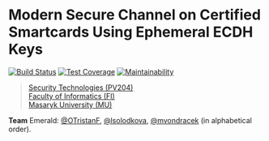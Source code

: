 # Modern Secure Channel on Certified Smartcards Using Ephemeral ECDH Keys

[![Build Status](https://travis-ci.org/mvondracek/PV204_smartcards_Emerald.svg?branch=master)](https://travis-ci.org/mvondracek/PV204_smartcards_Emerald)
[![Test Coverage](https://api.codeclimate.com/v1/badges/c9de1ba1e64b36d39113/test_coverage)](https://codeclimate.com/github/mvondracek/PV204_smartcards_Emerald/test_coverage)
[![Maintainability](https://api.codeclimate.com/v1/badges/c9de1ba1e64b36d39113/maintainability)](https://codeclimate.com/github/mvondracek/PV204_smartcards_Emerald/maintainability)

> [Security Technologies (PV204)](https://is.muni.cz/predmet/fi/jaro2020/PV204?lang=en)\
> [Faculty of Informatics (FI)](https://www.fi.muni.cz/index.html.en)\
> [Masaryk University (MU)](https://www.muni.cz/en)

**Team** Emerald:
[@OTristanF](https://github.com/OTristanF),
[@lsolodkova](https://github.com/lsolodkova),
[@mvondracek](https://github.com/mvondracek) (in alphabetical order).
